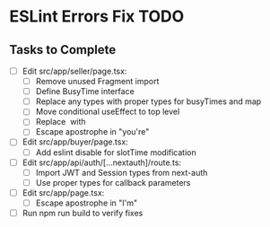 # ESLint Errors Fix TODO

## Tasks to Complete

- [ ] Edit src/app/seller/page.tsx:
  - [ ] Remove unused Fragment import
  - [ ] Define BusyTime interface
  - [ ] Replace any types with proper types for busyTimes and map
  - [ ] Move conditional useEffect to top level
  - [ ] Replace <img> with <Image>
  - [ ] Escape apostrophe in "you're"

- [ ] Edit src/app/buyer/page.tsx:
  - [ ] Add eslint disable for slotTime modification

- [ ] Edit src/app/api/auth/[...nextauth]/route.ts:
  - [ ] Import JWT and Session types from next-auth
  - [ ] Use proper types for callback parameters

- [ ] Edit src/app/page.tsx:
  - [ ] Escape apostrophe in "I'm"

- [ ] Run npm run build to verify fixes
